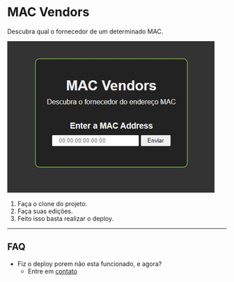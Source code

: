 # MAC Vendors

Descubra qual o fornecedor de um determinado MAC.

![Exemplo](example.jpg)

1. Faça o clone do projeto.
2. Faça suas edições.
3. Feito isso basta realizar o deploy.

---

## FAQ

- Fiz o deploy porem não esta funcionado, e agora?
  - Entre em [contato](http://thiagodebugs.github.io/link-bio)
